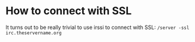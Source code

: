 How to connect with SSL
=======================


It turns out to be really trivial to use irssi to connect with SSL:
`/server -ssl irc.theservername.org`




